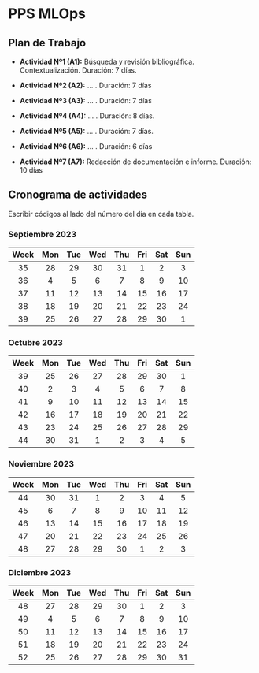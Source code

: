 # PPS MLOps

## Plan de Trabajo

* **Actividad Nº1 (A1):** Búsqueda y revisión bibliográfica. Contextualización. Duración: 7 días.

* **Actividad Nº2 (A2):** ... . Duración: 7 días

* **Actividad Nº3 (A3):** ... . Duración: 7 días

* **Actividad Nº4 (A4):** ... . Duración: 8 días.

* **Actividad Nº5 (A5):** ... . Duración: 7 días.

* **Actividad Nº6 (A6):** ... . Duración: 6 días

* **Actividad Nº7 (A7):** Redacción de documentación e informe. Duración: 10 días

## Cronograma de actividades

Escribir códigos al lado del número del día en cada tabla.

### Septiembre 2023

|Week|Mon|Tue|Wed|Thu|Fri|Sat|Sun|
|:-:|:-:|:-:|:-:|:-:|:-:|:-:|:-:|
|35|28|29|30|31|1|2|3|
|36|4|5|6|7|8|9|10|
|37|11|12|13|14|15|16|17|
|38|18|19|20|21|22|23|24|
|39|25|26|27|28|29|30|1|

### Octubre 2023

|Week|Mon|Tue|Wed|Thu|Fri|Sat|Sun|
|:-:|:-:|:-:|:-:|:-:|:-:|:-:|:-:|
|39|25|26|27|28|29|30|1|
|40|2|3|4|5|6|7|8|
|41|9|10|11|12|13|14|15|
|42|16|17|18|19|20|21|22|
|43|23|24|25|26|27|28|29|
|44|30|31|1|2|3|4|5|

### Noviembre 2023

|Week|Mon|Tue|Wed|Thu|Fri|Sat|Sun|
|:-:|:-:|:-:|:-:|:-:|:-:|:-:|:-:|
|44|30|31|1|2|3|4|5|
|45|6|7|8|9|10|11|12|
|46|13|14|15|16|17|18|19|
|47|20|21|22|23|24|25|26|
|48|27|28|29|30|1|2|3|

### Diciembre 2023

|Week|Mon|Tue|Wed|Thu|Fri|Sat|Sun|
|:-:|:-:|:-:|:-:|:-:|:-:|:-:|:-:|
|48|27|28|29|30|1|2|3|
|49|4|5|6|7|8|9|10|
|50|11|12|13|14|15|16|17|
|51|18|19|20|21|22|23|24|
|52|25|26|27|28|29|30|31|
